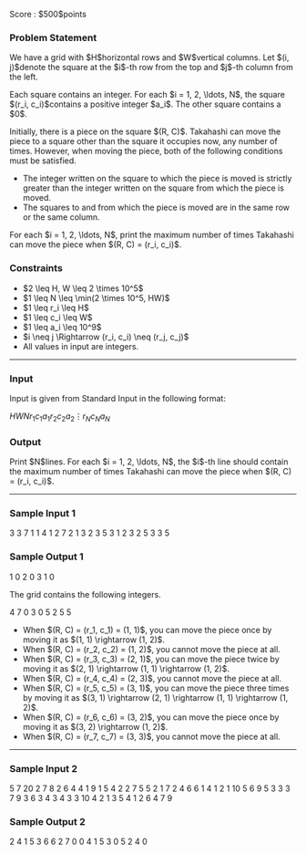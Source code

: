 
<div>

<span>

<span>

<p>
Score : $500$points
</p>

<div>

<section>

### **Problem Statement**

<p>
We have a grid with $H$horizontal rows and $W$vertical columns. Let $(i, j)$denote the square at the $i$-th row from the top and $j$-th column from the left.
</p>

<p>
Each square contains an integer. For each $i = 1, 2, \ldots, N$, the square $(r_i, c_i)$contains a positive integer $a_i$. The other square contains a $0$.
</p>

<p>
Initially, there is a piece on the square $(R, C)$.
Takahashi can move the piece to a square other than the square it occupies now, any number of times.
However, when moving the piece, both of the following conditions must be satisfied.
</p>

<ul>

<li>
The integer written on the square to which the piece is moved is strictly greater than the integer written on the square from which the piece is moved.
</li>

<li>
The squares to and from which the piece is moved are in the same row or the same column.
</li>

</ul>

<p>
For each $i = 1, 2, \ldots, N$, print the maximum number of times Takahashi can move the piece when $(R, C) = (r_i, c_i)$.
</p>

</section>

</div>

<div>

<section>

### **Constraints**

<ul>

<li>
$2 \leq H, W \leq 2 \times 10^5$
</li>

<li>
$1 \leq N \leq \min(2 \times 10^5, HW)$
</li>

<li>
$1 \leq r_i \leq H$
</li>

<li>
$1 \leq c_i \leq W$
</li>

<li>
$1 \leq a_i \leq 10^9$
</li>

<li>
$i \neq j \Rightarrow (r_i, c_i) \neq (r_j, c_j)$
</li>

<li>
All values in input are integers.
</li>

</ul>

</section>

</div>

---

<div>

<div>

<section>

### **Input**

<p>
Input is given from Standard Input in the following format:
</p>

<div>

$H$$W$$N$$r_1$$c_1$$a_1$$r_2$$c_2$$a_2$$\vdots$$r_N$$c_N$$a_N$
</div>

</section>

</div>

<div>

<section>

### **Output**

<p>
Print $N$lines.
For each $i = 1, 2, \ldots, N$, the $i$-th line should contain the maximum number of times Takahashi can move the piece when $(R, C) = (r_i, c_i)$.
</p>

</section>

</div>

</div>

---

<div>

<section>

### **Sample Input 1**

<div>

3 3 7
1 1 4
1 2 7
2 1 3
2 3 5
3 1 2
3 2 5
3 3 5

</div>

</section>

</div>

<div>

<section>

### **Sample Output 1**

<div>

1
0
2
0
3
1
0

</div>

<p>
The grid contains the following integers.
</p>

<div>

4 7 0
3 0 5
2 5 5

</div>

<ul>

<li>
When $(R, C) = (r_1, c_1) = (1, 1)$, you can move the piece once by moving it as $(1, 1) \rightarrow (1, 2)$.
</li>

<li>
When $(R, C) = (r_2, c_2) = (1, 2)$, you cannot move the piece at all.
</li>

<li>
When $(R, C) = (r_3, c_3) = (2, 1)$, you can move the piece twice by moving it as $(2, 1) \rightarrow (1, 1) \rightarrow (1, 2)$.
</li>

<li>
When $(R, C) = (r_4, c_4) = (2, 3)$, you cannot move the piece at all.
</li>

<li>
When $(R, C) = (r_5, c_5) = (3, 1)$, you can move the piece three times by moving it as $(3, 1) \rightarrow (2, 1) \rightarrow (1, 1) \rightarrow (1, 2)$.
</li>

<li>
When $(R, C) = (r_6, c_6) = (3, 2)$, you can move the piece once by moving it as $(3, 2) \rightarrow (1, 2)$.
</li>

<li>
When $(R, C) = (r_7, c_7) = (3, 3)$, you cannot move the piece at all.
</li>

</ul>

</section>

</div>

---

<div>

<section>

### **Sample Input 2**

<div>

5 7 20
2 7 8
2 6 4
4 1 9
1 5 4
2 2 7
5 5 2
1 7 2
4 6 6
1 4 1
2 1 10
5 6 9
5 3 3
3 7 9
3 6 3
4 3 4
3 3 10
4 2 1
3 5 4
1 2 6
4 7 9

</div>

</section>

</div>

<div>

<section>

### **Sample Output 2**

<div>

2
4
1
5
3
6
6
2
7
0
0
4
1
5
3
0
5
2
4
0

</div>

</section>

</div>

</span>

</span>

</div>
